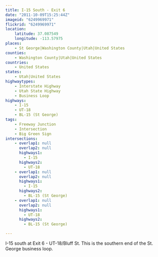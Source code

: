 ```yaml
---
title: I-15 South - Exit 6
date: "2011-10-09T15:25:44Z"
imageid: "6249969971"
flickrid: "6249969971"
location:
    latitude: 37.087549
    longitude: -113.57975
places:
    - St George|Washington County|Utah|United States
counties:
    - Washington County|Utah|United States
countries:
    - United States
states:
    - Utah|United States
highwaytypes:
    - Interstate Highway
    - Utah State Highway
    - Business Loop
highways:
    - I-15
    - UT-18
    - BL-15 (St George)
tags:
    - Freeway Junction
    - Intersection
    - Big Green Sign
intersections:
    - overlap1: null
      overlap2: null
      highways1:
        - I-15
      highways2:
        - UT-18
    - overlap1: null
      overlap2: null
      highways1:
        - I-15
      highways2:
        - BL-15 (St George)
    - overlap1: null
      overlap2: null
      highways1:
        - UT-18
      highways2:
        - BL-15 (St George)

---
```

I-15 south at Exit 6 - UT-18/Bluff St.  This is the southern end of the St. George business loop.